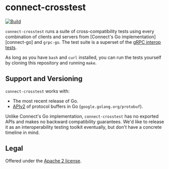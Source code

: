 connect-crosstest
=================

[![Build](https://github.com/bufbuild/connect-crosstest/actions/workflows/ci.yaml/badge.svg?branch=main)](https://github.com/bufbuild/connect-crosstest/actions/workflows/ci.yaml)

`connect-crosstest` runs a suite of cross-compatibility tests using every
combination of clients and servers from [Connect's Go
implementation][connect-go] and `grpc-go`. The test suite is a superset of the
[gRPC interop tests][interop].

As long as you have `bash` and `curl` installed, you can run the tests yourself
by cloning this repository and running `make`.

## Support and Versioning

`connect-crosstest` works with:

* The most recent release of Go.
* [APIv2] of protocol buffers in Go (`google.golang.org/protobuf`).

Unlike Connect's Go implementation, `connect-crosstest` has no exported APIs
and makes no backward compatibility guarantees. We'd like to release it as an
interoperability testing toolkit eventually, but don't have a concrete timeline
in mind.

## Legal

Offered under the [Apache 2 license][license].

[APIv2]: https://blog.golang.org/protobuf-apiv2
[Connect]: https://github.com/bufbuild/connect
[interop]: https://github.com/grpc/grpc/blob/master/doc/interop-test-descriptions.md
[go-support-policy]: https://golang.org/doc/devel/release#policy
[license]: https://github.com/bufbuild/connect-crosstest/blob/main/LICENSE.txt
